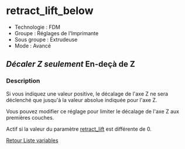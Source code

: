 # retract_lift_below

* Technologie : FDM
* Groupe : Réglages de l'Imprimante
* Sous groupe : Extrudeuse
* Mode : Avancé

## *Décaler Z seulement* En-deçà de Z

### Description

Si vous indiquez une valeur positive, le décalage de l'axe Z ne sera déclenché que jusqu'à la valeur absolue indiquée pour l'axe Z.

Vous pouvez modifier ce réglage pour limiter le décalage de l'axe Z aux premières couches.

Actif si la valeur du paramètre [retract_lift](retract_lift.md) est différente de 0.

[Retour Liste variables](variable_list.md)